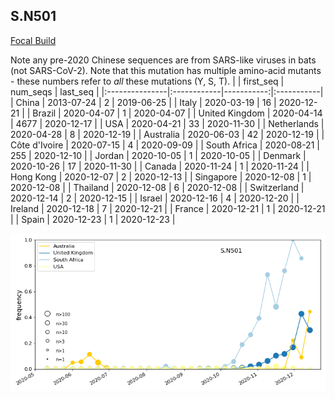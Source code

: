 

## S.N501
[Focal Build](https://nextstrain.org/groups/neherlab/ncov/S.N501?c=gt-S_501&f_region=Europe)

Note any pre-2020 Chinese sequences are from SARS-like viruses in bats (not SARS-CoV-2).
Note that this mutation has multiple amino-acid mutants - these numbers refer to _all_ these mutations (Y, S, T).
|                | first_seq   |   num_seqs | last_seq   |
|:---------------|:------------|-----------:|:-----------|
| China          | 2013-07-24  |          2 | 2019-06-25 |
| Italy          | 2020-03-19  |         16 | 2020-12-21 |
| Brazil         | 2020-04-07  |          1 | 2020-04-07 |
| United Kingdom | 2020-04-14  |       4677 | 2020-12-17 |
| USA            | 2020-04-21  |         33 | 2020-11-30 |
| Netherlands    | 2020-04-28  |          8 | 2020-12-19 |
| Australia      | 2020-06-03  |         42 | 2020-12-19 |
| Côte d'Ivoire  | 2020-07-15  |          4 | 2020-09-09 |
| South Africa   | 2020-08-21  |        255 | 2020-12-10 |
| Jordan         | 2020-10-05  |          1 | 2020-10-05 |
| Denmark        | 2020-10-26  |         17 | 2020-11-30 |
| Canada         | 2020-11-24  |          1 | 2020-11-24 |
| Hong Kong      | 2020-12-07  |          2 | 2020-12-13 |
| Singapore      | 2020-12-08  |          1 | 2020-12-08 |
| Thailand       | 2020-12-08  |          6 | 2020-12-08 |
| Switzerland    | 2020-12-14  |          2 | 2020-12-15 |
| Israel         | 2020-12-16  |          4 | 2020-12-20 |
| Ireland        | 2020-12-18  |          7 | 2020-12-21 |
| France         | 2020-12-21  |          1 | 2020-12-21 |
| Spain          | 2020-12-23  |          1 | 2020-12-23 |

![Overall trends S.N501](/overall_trends_figures/overall_trends_S.N501.png)